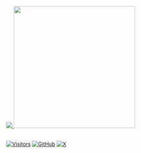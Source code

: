 <div>
  <a href="https://go.dev/">
    <img src="https://raw.githubusercontent.com/egonelbre/gophers/master/.thumb/animation/gopher-dance-long-3x.gif" />
  </a>
  
  <a href="https://hackertyper.net/#">
    <img src="https://media.tenor.com/KZcXqqlfzoMAAAAC/mr-robot-elliot-alderson.gif" width="325" />
  </a> 
</div>

<br>

[![Visitors](https://visitor-badge.laobi.icu/badge?page_id=SW1pr0g.SW1pr0g)](https://github.com/SW1pr0g) 
[![GitHub](https://img.shields.io/github/followers/SW1pr0g.svg?style=social&label=Follow)](https://github.com/SW1pr0g?tab=followers)
[![X](https://img.shields.io/twitter/follow/SW1pr0g.svg?style=social)](https://twitter.com/SW1pr0g)
